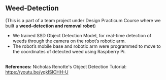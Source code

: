 ## Weed-Detection

(This is a part of a team project under Design Practicum Course where we built a __weed-detection and removal robot__)<br>

- We trained SSD Object Detection Model, for real-time detection of weeds through the camera on the robot’s robotic arm.
- The robot’s mobile base and robotic arm were programmed to move to the coordinates of detected weed using Raspberry Pi.
<br><br>

__References:__
Nicholas Renotte's Object Detection Tutorial: https://youtu.be/yqkISICHH-U
